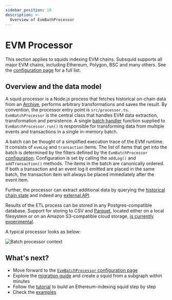 ```yaml
---
sidebar_position: 10
description: >-
  Overview of EvmBathProcessor
---
```


# EVM Processor

This section applies to squids indexing EVM chains. Subsquid supports all major EVM chains, including Ethereum, Polygon, BSC and many others. See the [configuration page](/evm-indexing/configuration) for a full list.

## Overview and the data model

A squid processor is a Node.js process that fetches historical on-chain data from an [Archive](/archives), performs arbitrary transformations and saves the result. By convention, the processor entry point is `src/processor.ts`. `EvmBatchProcessor` is the central class that handles EVM data extraction, transformation and persistence. A single [batch handler](/basics/batch-processing) function supplied to `EvmBatchProcessor.run()` is responsible for transforming data from multiple events and transactions in a single in-memory batch.

A batch can be thought of a simplified execution trace of the EVM runtime. It consists of `evmLog` and `transaction` items. The list of items that get into the batch is determined by the filters defined by the `EvmBatchProcessor` [configuration](/evm-indexing/configuration). Configuration is set by calling the `addLog()` and `addTransaction()` methods. The items in the batch are canonically ordered. If both a transaction and an event log it emitted are placed in the same batch, the transaction item will always be placed immediately after the event item.

Further, the processor can extract additional data by querying the [historical chain state](/evm-indexing/query-state) and indeed any [external API](https://github.com/subsquid/squid-external-api-example).

Results of the ETL process can be stored in any Postgres-compatible database. Support for storing to CSV and [Parquet](https://parquet.apache.org), located either on a local filesystem or on an Amazon S3-compatible cloud storage, [is currently experimental](https://github.com/subsquid/squid-file-store).

A typical processor looks as below:

![Batch processor context](</img/batch-context.png>)

## What's next?

- Move forward to the [`EvmBatchProcessor` configuration page](/evm-indexing/configuration)
- Explore the [migration guide](/migrate/migrate-subgraph/) and create a squid from a subgraph within minutes
- Follow the [tutorial](/tutorials/create-an-ethereum-processing-squid/) to build an Ethereum-indexing squid step by step
- Check the [examples](/examples)
